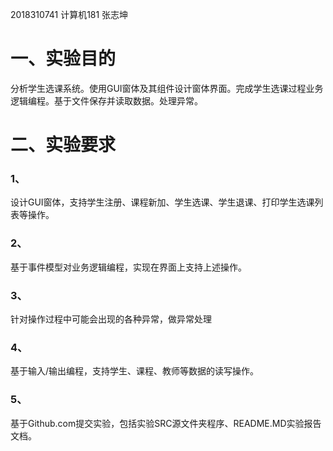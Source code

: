 2018310741 计算机181 张志坤
# 一、实验目的
分析学生选课系统。使用GUI窗体及其组件设计窗体界面。完成学生选课过程业务逻辑编程。基于文件保存并读取数据。处理异常。
# 二、实验要求
### 1、
设计GUI窗体，支持学生注册、课程新加、学生选课、学生退课、打印学生选课列表等操作。
### 2、
基于事件模型对业务逻辑编程，实现在界面上支持上述操作。
### 3、
针对操作过程中可能会出现的各种异常，做异常处理
### 4、
基于输入/输出编程，支持学生、课程、教师等数据的读写操作。
### 5、
基于Github.com提交实验，包括实验SRC源文件夹程序、README.MD实验报告文档。
